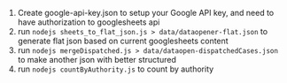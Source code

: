 1. Create google-api-key.json to setup your Google API key, and need to have authorization to googlesheets api
2. run `nodejs sheets_to_flat_json.js > data/dataopener-flat.json` to generate flat json based on current googlesheets content
3. run `nodejs mergeDispatched.js > data/dataopen-dispatchedCases.json` to make another json with better structured
4. run `nodejs countByAuthority.js` to count by authority
